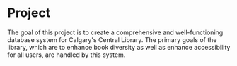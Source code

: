 # Project
The goal of this project is to create a comprehensive and well-functioning database system for Calgary's Central Library. The primary goals of the library, which are to enhance book diversity as well as enhance accessibility for all users, are handled by this system. 
